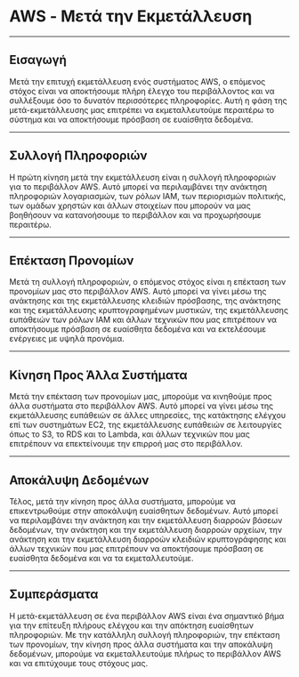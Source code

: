 # AWS - Μετά την Εκμετάλλευση

---

## Εισαγωγή

Μετά την επιτυχή εκμετάλλευση ενός συστήματος AWS, ο επόμενος στόχος είναι να αποκτήσουμε πλήρη έλεγχο του περιβάλλοντος και να συλλέξουμε όσο το δυνατόν περισσότερες πληροφορίες. Αυτή η φάση της μετά-εκμετάλλευσης μας επιτρέπει να εκμεταλλευτούμε περαιτέρω το σύστημα και να αποκτήσουμε πρόσβαση σε ευαίσθητα δεδομένα.

---

## Συλλογή Πληροφοριών

Η πρώτη κίνηση μετά την εκμετάλλευση είναι η συλλογή πληροφοριών για το περιβάλλον AWS. Αυτό μπορεί να περιλαμβάνει την ανάκτηση πληροφοριών λογαριασμών, των ρόλων IAM, των περιορισμών πολιτικής, των ομάδων χρηστών και άλλων στοιχείων που μπορούν να μας βοηθήσουν να κατανοήσουμε το περιβάλλον και να προχωρήσουμε περαιτέρω.

---

## Επέκταση Προνομίων

Μετά τη συλλογή πληροφοριών, ο επόμενος στόχος είναι η επέκταση των προνομίων μας στο περιβάλλον AWS. Αυτό μπορεί να γίνει μέσω της ανάκτησης και της εκμετάλλευσης κλειδιών πρόσβασης, της ανάκτησης και της εκμετάλλευσης κρυπτογραφημένων μυστικών, της εκμετάλλευσης ευπάθειών των ρόλων IAM και άλλων τεχνικών που μας επιτρέπουν να αποκτήσουμε πρόσβαση σε ευαίσθητα δεδομένα και να εκτελέσουμε ενέργειες με υψηλά προνόμια.

---

## Κίνηση Προς Άλλα Συστήματα

Μετά την επέκταση των προνομίων μας, μπορούμε να κινηθούμε προς άλλα συστήματα στο περιβάλλον AWS. Αυτό μπορεί να γίνει μέσω της εκμετάλλευσης ευπάθειών σε άλλες υπηρεσίες, της κατάκτησης ελέγχου επί των συστημάτων EC2, της εκμετάλλευσης ευπάθειών σε λειτουργίες όπως το S3, το RDS και το Lambda, και άλλων τεχνικών που μας επιτρέπουν να επεκτείνουμε την επιρροή μας στο περιβάλλον.

---

## Αποκάλυψη Δεδομένων

Τέλος, μετά την κίνηση προς άλλα συστήματα, μπορούμε να επικεντρωθούμε στην αποκάλυψη ευαίσθητων δεδομένων. Αυτό μπορεί να περιλαμβάνει την ανάκτηση και την εκμετάλλευση διαρροών βάσεων δεδομένων, την ανάκτηση και την εκμετάλλευση διαρροών αρχείων, την ανάκτηση και την εκμετάλλευση διαρροών κλειδιών κρυπτογράφησης και άλλων τεχνικών που μας επιτρέπουν να αποκτήσουμε πρόσβαση σε ευαίσθητα δεδομένα και να τα εκμεταλλευτούμε.

---

## Συμπεράσματα

Η μετά-εκμετάλλευση σε ένα περιβάλλον AWS είναι ένα σημαντικό βήμα για την επίτευξη πλήρους ελέγχου και την απόκτηση ευαίσθητων πληροφοριών. Με την κατάλληλη συλλογή πληροφοριών, την επέκταση των προνομίων, την κίνηση προς άλλα συστήματα και την αποκάλυψη δεδομένων, μπορούμε να εκμεταλλευτούμε πλήρως το περιβάλλον AWS και να επιτύχουμε τους στόχους μας.
